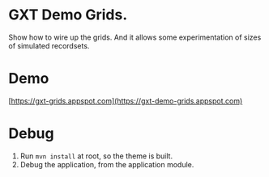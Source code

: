 # GXT Demo Grids.
Show how to wire up the grids. And it allows some experimentation of sizes of simulated recordsets. 

# Demo
[https://gxt-grids.appspot.com](https://gxt-demo-grids.appspot.com)

# Debug
1. Run `mvn install` at root, so the theme is built.
2. Debug the application, from the application module.
